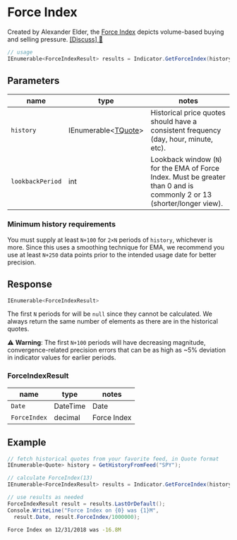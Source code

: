 # Force Index

Created by Alexander Elder, the [Force Index](https://en.wikipedia.org/wiki/Force_index) depicts volume-based buying and selling pressure.
[[Discuss] :speech_balloon:](https://github.com/DaveSkender/Stock.Indicators/discussions/382 "Community discussion about this indicator")

```csharp
// usage
IEnumerable<ForceIndexResult> results = Indicator.GetForceIndex(history, lookbackPeriod);  
```

## Parameters

| name | type | notes
| -- |-- |--
| `history` | IEnumerable\<[TQuote](../../docs/GUIDE.md#historical-quotes)\> | Historical price quotes should have a consistent frequency (day, hour, minute, etc).
| `lookbackPeriod` | int | Lookback window (`N`) for the EMA of Force Index.  Must be greater than 0 and is commonly 2 or 13 (shorter/longer view).

### Minimum history requirements

You must supply at least `N+100` for `2×N` periods of `history`, whichever is more.  Since this uses a smoothing technique for EMA, we recommend you use at least `N+250` data points prior to the intended usage date for better precision.

## Response

```csharp
IEnumerable<ForceIndexResult>
```

The first `N` periods for will be `null` since they cannot be calculated.
We always return the same number of elements as there are in the historical quotes.

:warning: **Warning**: The first `N+100` periods will have decreasing magnitude, convergence-related precision errors that can be as high as ~5% deviation in indicator values for earlier periods.

### ForceIndexResult

| name | type | notes
| -- |-- |--
| `Date` | DateTime | Date
| `ForceIndex` | decimal | Force Index

## Example

```csharp
// fetch historical quotes from your favorite feed, in Quote format
IEnumerable<Quote> history = GetHistoryFromFeed("SPY");

// calculate ForceIndex(13)
IEnumerable<ForceIndexResult> results = Indicator.GetForceIndex(history,13);

// use results as needed
ForceIndexResult result = results.LastOrDefault();
Console.WriteLine("Force Index on {0} was {1}M",
  result.Date, result.ForceIndex/1000000);
```

```bash
Force Index on 12/31/2018 was -16.8M
```
